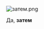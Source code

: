 ![затем.png](https://cpad.ask.fm/af3/4b0f5/ddc1/4880/929c/e8709d71dd60/large/2821587.jpg)

Да, __затем__
